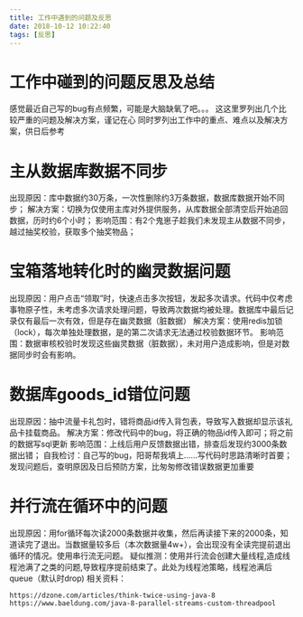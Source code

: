 ```yaml
---
title: 工作中遇到的问题及反思
date: 2018-10-12 10:22:40
tags: [反思]
---
```

# 工作中碰到的问题反思及总结
感觉最近自己写的bug有点频繁，可能是大脑缺氧了吧。。。
这这里罗列出几个比较严重的问题及解决方案，谨记在心
同时罗列出工作中的重点、难点以及解决方案，供日后参考

# 主从数据库数据不同步
出现原因：库中数据约30万条，一次性删除约3万条数据，数据库数据开始不同步；
解决方案：切换为仅使用主库对外提供服务，从库数据全部清空后开始追回数据，历时约6个小时；
影响范围：有2个鬼崽子趁我们未发现主从数据不同步，越过抽奖校验，获取多个抽奖物品；

# 宝箱落地转化时的幽灵数据问题
出现原因：用户点击“领取”时，快速点击多次按钮，发起多次请求。代码中仅考虑事物原子性，未考虑多次请求处理问题，导致两次数据均被处理。数据库中最后记录仅有最后一次有效，但是存在幽灵数据（脏数据）
解决方案：使用redis加锁（lock），每次单独处理数据，是的第二次请求无法通过校验数据环节。
影响范围：数据审核校验时发现这些幽灵数据（脏数据），未对用户造成影响，但是对数据同步时会有影响。

# 数据库goods_id错位问题
出现原因：抽中流量卡礼包时，错将商品id传入背包表，导致写入数据却显示该礼品卡挂载商品。
解决方案：修改代码中的bug，将正确的物品id传入即可；将之前的数据写sql更新
影响范围：上线后用户反馈数据出错，排查后发现约3000条数据出错；
自我检讨：自己写的bug，阳哥帮我填上……写代码时思路清晰时首要；发现问题后，查明原因及日后预防方案，比匆匆修改错误数据更加重要

# 并行流在循环中的问题
出现原因：用for循环每次读2000条数据并收集，然后再读接下来的2000条，知道读完了退出。当数据量较多后（本次数据量4w+），会出现没有全读完提前退出循环的情况。使用串行流无问题。
		疑似推测：使用并行流会创建大量线程,造成线程池满了之类的问题,导致程序提前结束了。此处为线程池策略，线程池满后queue（默认时drop)
		相关资料：
```
https://dzone.com/articles/think-twice-using-java-8
https://www.baeldung.com/java-8-parallel-streams-custom-threadpool
```

